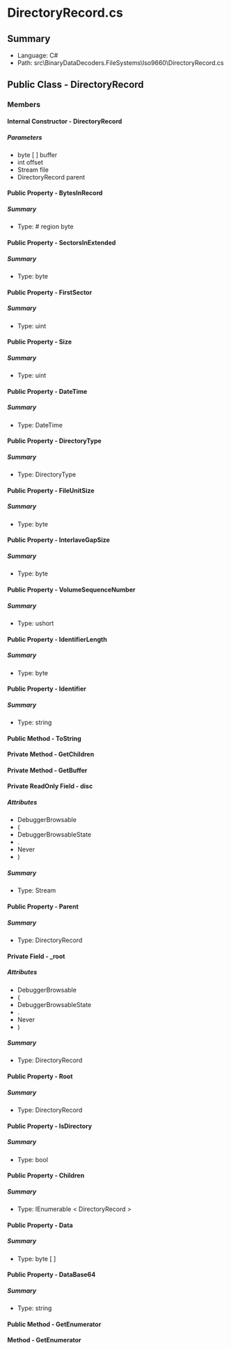 ﻿# DirectoryRecord.cs

## Summary

* Language: C#
* Path: src\BinaryDataDecoders.FileSystems\Iso9660\DirectoryRecord.cs

## Public Class - DirectoryRecord

### Members

#### Internal Constructor - DirectoryRecord

#####  Parameters

 - byte [  ] buffer 
 - int offset 
 - Stream file 
 - DirectoryRecord parent 

#### Public Property - BytesInRecord

##### Summary

 * Type: # region  byte 

#### Public Property - SectorsInExtended

##### Summary

 * Type: byte 

#### Public Property - FirstSector

##### Summary

 * Type: uint 

#### Public Property - Size

##### Summary

 * Type: uint 

#### Public Property - DateTime

##### Summary

 * Type: DateTime 

#### Public Property - DirectoryType

##### Summary

 * Type: DirectoryType 

#### Public Property - FileUnitSize

##### Summary

 * Type: byte 

#### Public Property - InterlaveGapSize

##### Summary

 * Type: byte 

#### Public Property - VolumeSequenceNumber

##### Summary

 * Type: ushort 

#### Public Property - IdentifierLength

##### Summary

 * Type: byte 

#### Public Property - Identifier

##### Summary

 * Type: string 

#### Public Method - ToString


#### Private Method - GetChildren


#### Private Method - GetBuffer


#### Private ReadOnly Field - disc

##### Attributes

 - DebuggerBrowsable
 - (
 - DebuggerBrowsableState
 - .
 - Never
 - )

##### Summary

 * Type: Stream 

#### Public Property - Parent

##### Summary

 * Type: DirectoryRecord 

#### Private Field - _root

##### Attributes

 - DebuggerBrowsable
 - (
 - DebuggerBrowsableState
 - .
 - Never
 - )

##### Summary

 * Type: DirectoryRecord 

#### Public Property - Root

##### Summary

 * Type: DirectoryRecord 

#### Public Property - IsDirectory

##### Summary

 * Type: bool 

#### Public Property - Children

##### Summary

 * Type: IEnumerable < DirectoryRecord > 

#### Public Property - Data

##### Summary

 * Type: byte [  ] 

#### Public Property - DataBase64

##### Summary

 * Type: string 

#### Public Method - GetEnumerator


#### Method - GetEnumerator


